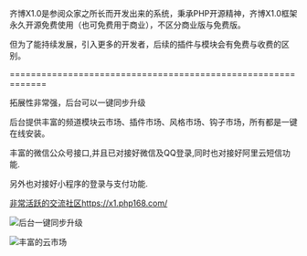 ﻿

齐博X1.0是参阅众家之所长而开发出来的系统，秉承PHP开源精神，齐博X1.0框架永久开源免费使用（也可免费用于商业），不区分商业版与免费版。

但为了能持续发展，引入更多的开发者，后续的插件与模块会有免费与收费的区别。


=============================================================

拓展性非常强，后台可以一键同步升级

后台提供丰富的频道模块云市场、插件市场、风格市场、钩子市场，所有都是一键在线安装。

丰富的微信公众号接口,并且已对接好微信及QQ登录,同时也对接好阿里云短信功能.

另外也对接好小程序的登录与支付功能.




[非常活跃的交流社区https://x1.php168.com/](https://x1.php168.com/)













![后台一键同步升级](https://gitee.com/uploads/images/2018/0516/151957_184f4d97_1663089.jpeg "1.jpg")

![丰富的云市场](https://gitee.com/uploads/images/2018/0516/152152_9deb2c8c_1663089.jpeg "2.jpg")